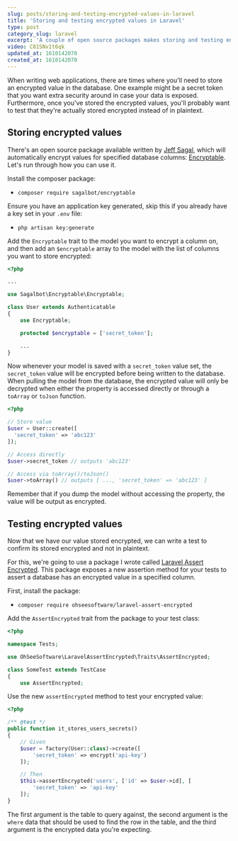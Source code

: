 ```yaml
---
slug: posts/storing-and-testing-encrypted-values-in-laravel
title: 'Storing and testing encrypted values in Laravel'
type: post
category_slug: laravel
excerpt: 'A couple of open source packages makes storing and testing encrypted database values in Laravel a breeze.'
video: C81SNv1t6qk
updated_at: 1610142070
created_at: 1610142070
---
```


When writing web applications, there are times where you'll need to store an encrypted value in the database. One example might be a secret token that you want extra security around in case your data is exposed. Furthermore, once you've stored the encrypted values, you'll probably want to test that they're actually stored encrypted instead of in plaintext.

## Storing encrypted values

There's an open source package available written by [Jeff Sagal](https://twitter.com/sagalbot), which will automatically encrypt values for specified database columns: [Encryptable](https://github.com/sagalbot/encryptable). Let's run through how you can use it.

Install the composer package:

* `composer require sagalbot/encryptable`

Ensure you have an application key generated, skip this if you already have a key set in your `.env` file:

* `php artisan key:generate`

Add the `Encryptable` trait to the model you want to encrypt a column on, and then add an `$encryptable` array to the model with the list of columns you want to store encrypted:

```php
<?php

...

use Sagalbot\Encryptable\Encryptable;

class User extends Authenticatable
{
    use Encryptable;

    protected $encryptable = ['secret_token'];

    ...
}
```

Now whenever your model is saved with a `secret_token` value set, the `secret_token` value will be encrypted before being written to the database. When pulling the model from the database, the encrypted value will only be decrypted when either the property is accessed directly or through a `toArray` or `toJson` function.

```php
<?php

// Store value
$user = User::create([
  'secret_token' => 'abc123'
]);

// Access directly
$user->secret_token // outputs 'abc123'

// Access via toArray()/toJson()
$user->toArray() // outputs [ ..., 'secret_token' => 'abc123' ]
```

Remember that if you dump the model without accessing the property, the value will be output as encrypted.

## Testing encrypted values

Now that we have our value stored encrypted, we can write a test to confirm its stored encrypted and not in plaintext.

For this, we're going to use a package I wrote called [Laravel Assert Encrypted](https://github.com/ohseesoftware/laravel-assert-encrypted). This package exposes a new assertion method for your tests to assert a database has an encrypted value in a specified column.

First, install the package:

* `composer require ohseesoftware/laravel-assert-encrypted`

Add the `AssertEncrypted` trait from the package to your test class:

```php
<?php

namespace Tests;

use OhSeeSoftware\LaravelAssertEncrypted\Traits\AssertEncrypted;

class SomeTest extends TestCase
{
    use AssertEncrypted;
```

Use the new `assertEncrypted` method to test your encrypted value:

```php
<?php

/** @test */
public function it_stores_users_secrets()
{
    // Given
    $user = factory(User::class)->create([
        'secret_token' => encrypt('api-key')
    ]);

    // Then
    $this->assertEncrypted('users', ['id' => $user->id], [
        'secret_token' => 'api-key'
    ]);
}
```

The first argument is the table to query against, the second argument is the `where` data that should be used to find the row in the table, and the third argument is the encrypted data you're expecting.